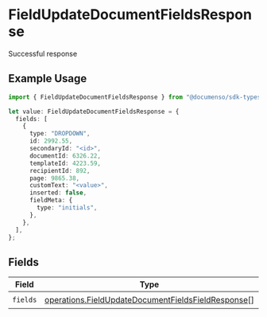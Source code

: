 # FieldUpdateDocumentFieldsResponse

Successful response

## Example Usage

```typescript
import { FieldUpdateDocumentFieldsResponse } from "@documenso/sdk-typescript/models/operations";

let value: FieldUpdateDocumentFieldsResponse = {
  fields: [
    {
      type: "DROPDOWN",
      id: 2992.55,
      secondaryId: "<id>",
      documentId: 6326.22,
      templateId: 4223.59,
      recipientId: 892,
      page: 9865.38,
      customText: "<value>",
      inserted: false,
      fieldMeta: {
        type: "initials",
      },
    },
  ],
};
```

## Fields

| Field                                                                                                                    | Type                                                                                                                     | Required                                                                                                                 | Description                                                                                                              |
| ------------------------------------------------------------------------------------------------------------------------ | ------------------------------------------------------------------------------------------------------------------------ | ------------------------------------------------------------------------------------------------------------------------ | ------------------------------------------------------------------------------------------------------------------------ |
| `fields`                                                                                                                 | [operations.FieldUpdateDocumentFieldsFieldResponse](../../models/operations/fieldupdatedocumentfieldsfieldresponse.md)[] | :heavy_check_mark:                                                                                                       | N/A                                                                                                                      |